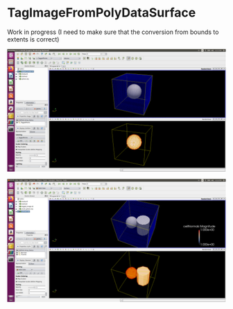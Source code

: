 # TagImageFromPolyDataSurface
Work in progress (I need to make sure that the conversion from bounds to extents is correct)

![Tagged Sphere](https://github.com/kevindean/TagImageFromPolyDataSurface/blob/master/Screenshot%20from%202020-04-28%2018-17-14.png)

![Tagged Sphere and Cylinder](https://github.com/kevindean/TagImageFromPolyDataSurface/blob/master/Screenshot%20from%202020-04-28%2018-53-49.png)

